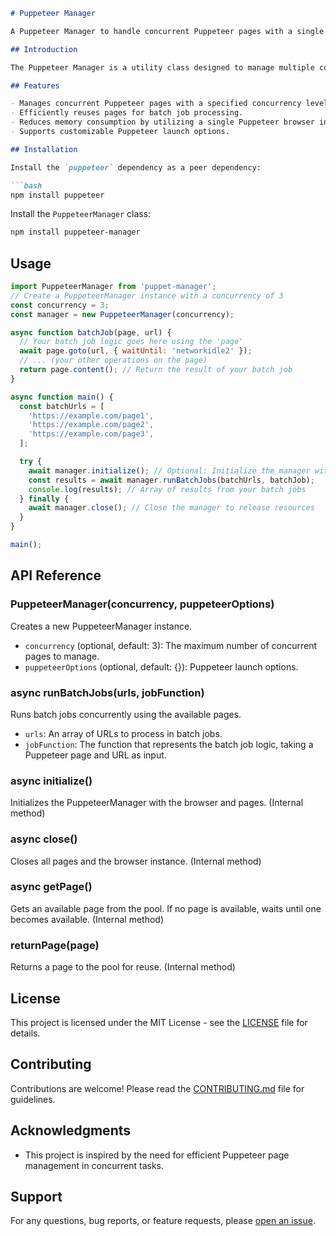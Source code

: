 ```markdown
# Puppeteer Manager

A Puppeteer Manager to handle concurrent Puppeteer pages with a single browser instance.

## Introduction

The Puppeteer Manager is a utility class designed to manage multiple concurrent Puppeteer pages efficiently. It allows you to limit the number of open pages, reuse them for processing multiple URLs concurrently, and optimize memory consumption by sharing a single Puppeteer browser instance.

## Features

- Manages concurrent Puppeteer pages with a specified concurrency level.
- Efficiently reuses pages for batch job processing.
- Reduces memory consumption by utilizing a single Puppeteer browser instance.
- Supports customizable Puppeteer launch options.

## Installation

Install the `puppeteer` dependency as a peer dependency:

```bash
npm install puppeteer
```

Install the `PuppeteerManager` class:

```bash
npm install puppeteer-manager
```

## Usage

```javascript
import PuppeteerManager from 'puppet-manager';
// Create a PuppeteerManager instance with a concurrency of 3
const concurrency = 3;
const manager = new PuppeteerManager(concurrency);

async function batchJob(page, url) {
  // Your batch job logic goes here using the 'page'
  await page.goto(url, { waitUntil: 'networkidle2' });
  // ... (your other operations on the page)
  return page.content(); // Return the result of your batch job
}

async function main() {
  const batchUrls = [
    'https://example.com/page1',
    'https://example.com/page2',
    'https://example.com/page3',
  ];

  try {
    await manager.initialize(); // Optional: Initialize the manager with the browser and pages
    const results = await manager.runBatchJobs(batchUrls, batchJob);
    console.log(results); // Array of results from your batch jobs
  } finally {
    await manager.close(); // Close the manager to release resources
  }
}

main();
```

## API Reference

### PuppeteerManager(concurrency, puppeteerOptions)

Creates a new PuppeteerManager instance.

- `concurrency` (optional, default: 3): The maximum number of concurrent pages to manage.
- `puppeteerOptions` (optional, default: {}): Puppeteer launch options.

### async runBatchJobs(urls, jobFunction)

Runs batch jobs concurrently using the available pages.

- `urls`: An array of URLs to process in batch jobs.
- `jobFunction`: The function that represents the batch job logic, taking a Puppeteer page and URL as input.

### async initialize()

Initializes the PuppeteerManager with the browser and pages. (Internal method)

### async close()

Closes all pages and the browser instance. (Internal method)

### async getPage()

Gets an available page from the pool. If no page is available, waits until one becomes available. (Internal method)

### returnPage(page)

Returns a page to the pool for reuse. (Internal method)

## License

This project is licensed under the MIT License - see the [LICENSE](LICENSE) file for details.

## Contributing

Contributions are welcome! Please read the [CONTRIBUTING.md](CONTRIBUTING.md) file for guidelines.

## Acknowledgments

- This project is inspired by the need for efficient Puppeteer page management in concurrent tasks.

## Support

For any questions, bug reports, or feature requests, please [open an issue](https://github.com/4lbatr0s/puppeteer-manager/issues/new).

```